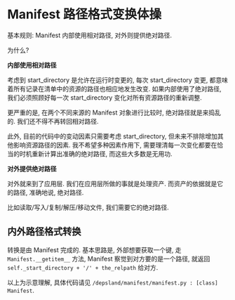 # Manifest 路径格式变换体操

基本规则: Manifest 内部使用相对路径, 对外则提供绝对路径.

为什么?

**内部使用相对路径**

考虑到 start_directory 是允许在运行时变更的, 每次 start_directory 变更, 都意味着所有记录在清单中的资源的路径也相应地发生改变. 如果内部使用了绝对路径, 我们必须照顾好每一次 start_directory 变化对所有资源路径的重新调整.

更严重的是, 在两个不同来源的 Manifest 对象进行比较时, 绝对路径就是来捣乱的. 我们还不得不再转回相对路径.

此外, 目前的代码中的变动因素只需要考虑 start_directory, 但未来不排除增加其他影响资源路径的因素. 我不希望多种因素作用下, 需要理清每一次变化都要在恰当的时机重新计算出准确的绝对路径, 而这些大多数是无用功.

**对外提供绝对路径**

对外就来到了应用层. 我们在应用层所做的事就是处理资产. 而资产的依据就是它的路径, 准确地说, 绝对路径.

比如读取/写入/复制/解压/移动文件, 我们需要它的绝对路径.

## 内外路径格式转换

转换是由 Manifest 完成的. 基本思路是, 外部想要获取一个键, 走 `Manifest.__getitem__` 方法, Manifest 察觉到对方要的是一个路径, 就返回 `self._start_directory + '/' + the_relpath` 给对方.

以上为示意理解, 具体代码请见 `/depsland/manifest/manifest.py : [class] Manifest`.

